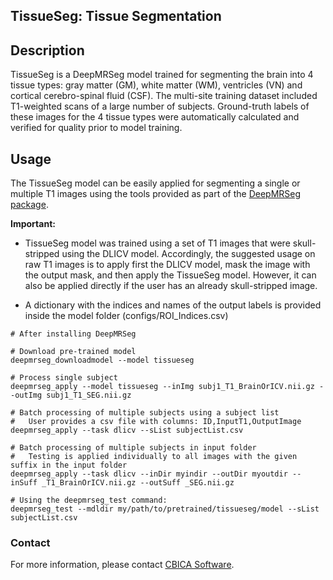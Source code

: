 ## TissueSeg: Tissue Segmentation

## Description

TissueSeg is a DeepMRSeg model trained for segmenting the brain into 4 tissue types: gray matter (GM), white matter (WM), ventricles (VN) and cortical cerebro-spinal fluid (CSF). The multi-site training dataset included T1-weighted scans of a large number of subjects. Ground-truth labels of these images for the 4 tissue types were automatically calculated and verified for quality prior to model training.

## Usage

The TissueSeg model can be easily applied for segmenting a single or multiple T1 images using the tools provided as part of the [DeepMRSeg package](https://github.com/CBICA/DeepMRSeg). 

__Important:__ 

- TissueSeg model was trained using a set of T1 images that were skull-stripped using the DLICV model. Accordingly, the suggested usage on raw T1 images is to apply first the DLICV model, mask the image with the output mask, and then apply the TissueSeg model. However, it can also be applied directly if the user has an already skull-stripped image.

- A dictionary with the indices and names of the output labels is provided inside the model folder (configs/ROI_Indices.csv)

```
# After installing DeepMRSeg

# Download pre-trained model
deepmrseg_downloadmodel --model tissueseg

# Process single subject
deepmrseg_apply --model tissueseg --inImg subj1_T1_BrainOrICV.nii.gz --outImg subj1_T1_SEG.nii.gz

# Batch processing of multiple subjects using a subject list
#   User provides a csv file with columns: ID,InputT1,OutputImage
deepmrseg_apply --task dlicv --sList subjectList.csv

# Batch processing of multiple subjects in input folder 
#   Testing is applied individually to all images with the given suffix in the input folder
deepmrseg_apply --task dlicv --inDir myindir --outDir myoutdir --inSuff _T1_BrainOrICV.nii.gz --outSuff _SEG.nii.gz

# Using the deepmrseg_test command:
deepmrseg_test --mdldir my/path/to/pretrained/tissueseg/model --sList subjectList.csv
```

### Contact
For more information, please contact <a href="mailto:software@cbica.upenn.edu">CBICA Software</a>.
